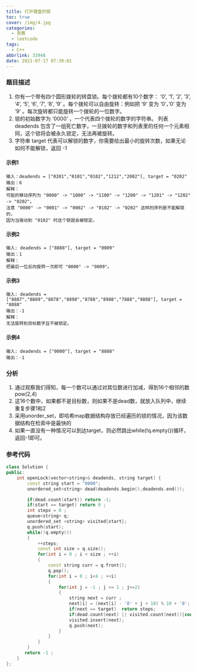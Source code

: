 ```yaml
---
title: 打开键盘的锁
toc: true
cover: /img/4.jpg
categories:
  - 竞赛
  - leetcode
tags:
  - C++
abbrlink: 33948
date: 2021-07-17 07:39:01
---
```


### 题目描述

1. 你有一个带有四个圆形拨轮的转盘锁。每个拨轮都有10个数字： ‘0’, ‘1’, ‘2’, ‘3’, ‘4’, ‘5’, ‘6’, ‘7’, ‘8’, ‘9’ 。每个拨轮可以自由旋转：例如把 ‘9’ 变为 ‘0’，’0’ 变为 ‘9’ 。每次旋转都只能旋转一个拨轮的一位数字。<!-- more -->
2. 锁的初始数字为 ‘0000’ ，一个代表四个拨轮的数字的字符串。
   列表 deadends 包含了一组死亡数字，一旦拨轮的数字和列表里的任何一个元素相同，这个锁将会被永久锁定，无法再被旋转。
3. 字符串 target 代表可以解锁的数字，你需要给出最小的旋转次数，如果无论如何不能解锁，返回 -1

#### 示例1

```
输入：deadends = ["0201","0101","0102","1212","2002"], target = "0202"
输出：6
解释：
可能的移动序列为 "0000" -> "1000" -> "1100" -> "1200" -> "1201" -> "1202" -> "0202"。
注意 "0000" -> "0001" -> "0002" -> "0102" -> "0202" 这样的序列是不能解锁的，
因为当拨动到 "0102" 时这个锁就会被锁定。
```

#### 示例2

```
输入: deadends = ["8888"], target = "0009"
输出：1
解释：
把最后一位反向旋转一次即可 "0000" -> "0009"。
```

#### 示例3

```
输入: deadends = ["8887","8889","8878","8898","8788","8988","7888","9888"], target = "8888"
输出：-1
解释：
无法旋转到目标数字且不被锁定。
```

#### 示例4

```
输入: deadends = ["0000"], target = "8888"
输出：-1
```

### 分析

1. 通过观察我们得知，每一个数可以通过对其位数进行加减，得到16个相邻的数pow(2,4)
2. 这16个数中，如果都不是目标数，则如果不是dead数，就放入队列中，继续重复步骤1和2
3. 采用unorder_set，即哈希map数据结构存放已经遍历的锁的情况，因为该数据结构在检索中是最快的
4. 如果一直没有一种情况可以到达target，则必然跳出while(!q.empty())循环，返回-1即可。

### 参考代码

```c++
class Solution {
public:
    int openLock(vector<string>& deadends, string target) {
    	const string start = "0000";
    	unordered_set<string> dead(deadends.begin(),deadends.end());

    	if(dead.count(start)) return -1; 
    	if(start == target) return 0 ;
        int steps = 0 ;
    	queue<string> q;
    	unordered_set <string> visited{start};
    	q.push(start);
    	while(!q.empty())
    	{
    		++steps;
    		const int size = q.size();
    		for(int i = 0 ; i < size ; ++i)
    		{
    			const string curr = q.front();
    			q.pop();
    			for(int i = 0 ; i<4 ; ++i)
    			{
    				for(int j = -1 ; j <= 1 ; j+=2)
    				{
    					string next = curr ;
    					next[i] = (next[i] - '0' + j + 10) % 10 + '0';
    					if(next == target)  return steps;
    					if(dead.count(next) || visited.count(next)){continue;}
    					visited.insert(next);
    					q.push(next);
    				}
    			}
    		}
    	}
       return -1 ; 
    }
};
```
